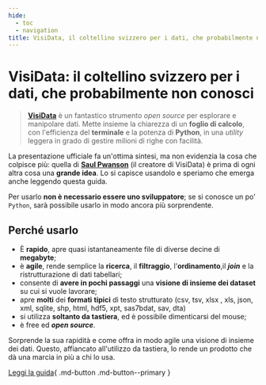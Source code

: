 ```yaml
---
hide:
  - toc
  - navigation
title: VisiData, il coltellino svizzero per i dati, che probabilmente non conosci
---
```


# VisiData: il coltellino svizzero per i dati, che probabilmente non conosci

> [**VisiData**](https://www.visidata.org/) è un fantastico strumento _open source_ per esplorare e manipolare dati. Mette insieme la chiarezza di un **foglio di calcolo**, con l'efficienza del **terminale** e la potenza di **Python**, in una _utility_ leggera in grado di gestire milioni di righe con facilità.

La presentazione ufficiale fa un'ottima sintesi, ma non evidenzia la cosa che colpisce più:  quella di [**Saul Pwanson**](http://saul.pw/) (il creatore di VisiData) è prima di ogni altra cosa una **grande idea**. Lo si capisce usandolo e speriamo che emerga anche leggendo questa guida.

Per usarlo **non è necessario essere uno sviluppatore**; se si conosce un po' `Python`, sarà possibile usarlo in modo ancora più sorprendente.

## Perché usarlo

- È **rapido**, apre quasi istantaneamente file di diverse decine di **megabyte**;
- è **agile**, rende semplice la **ricerca**, il **filtraggio**, l'**ordinamento**,il _**join**_ e la ristrutturazione  di dati tabellari;
- consente di **avere in pochi passaggi** una **visione di insieme dei dataset** su cui si vuole lavorare;
- apre **molti** dei **formati** **tipici** di testo strutturato (csv, tsv,  xlsx , xls, json, xml, sqlite, shp, html, hdf5, xpt, sas7bdat, sav, dta)
- si utilizza **soltanto da tastiera**, ed è possibile dimenticarsi del mouse;
- è free ed _**open source**_.

Sorprende la sua rapidità e come offra in modo agile una visione di insieme dei dati. Questo, affiancato all'utilizzo da tastiera, lo rende un prodotto che dà una marcia in più a chi lo usa.

[Leggi la guida](installazione){ .md-button .md-button--primary }

